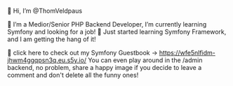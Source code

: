 👋 Hi, I’m @ThomVeldpaus
 
🌱 I’m a Medior/Senior PHP Backend Developer, I’m currently learning Symfony and looking for a job! 
🌱 Just started learning Symfony Framework, and I am getting the hang of it!

👀 click here to check out my Symfony Guestbook -> https://wfe5nlfidm-jhwm4ggqpsn3q.eu.s5y.io/
You can even play around in the /admin backend, no problem, share a happy image if you decide to leave a comment and don't delete all the funny ones!
